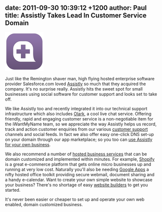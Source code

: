 date: 2011-09-30 10:39:12 +1200
author: Paul
title: Assistly Takes Lead In Customer Service Domain
----

![logo-customer-support-assistly.png](/media/2011-09-30-logo-customer-support-assistly.png)

Just like the Remington shaver man, high flying hosted enterprise software provider Salesforce.com loved [Assistly](http://www.assistly.com/) so much that they acquired the company. It's no surprise really. Assistly hits the sweet spot for small businesses using social software for customer support and looks set to take off.

We like Assistly too and recently integrated it into our technical support infrastructure which also includes [Olark](http://olark.com), a cool live chat service. Offering friendly, rapid and engaging customer service is a non-negotiable item for the iWantMyName team, so we appreciate the way Assistly helps us record, track and action customer enquiries from our various [customer support](https://iwantmyname.com/support) channels and social feeds. In fact we also offer easy one-click DNS set-up on your domain through our app marketplace; so you too can [use Assistly for your own business](https://iwantmyname.com/services/helpdesk/custom-domain-assistly).

We also recommend a number of [hosted business services](https://iwantmyname.com/services/business/) that can be domain customized and implemented within minutes. For example, [Shopify](https://iwantmyname.com/features/applications/custom-domain-apps/e-commerce/shopify-hosted-online-store-platform-and-shop-software) is a great e-commerce platform that gets online micro businesses up and running at very low cost. Naturally you'll also be needing [Google Apps](https://iwantmyname.com/features/applications/google-apps-for-your-domain) a nifty hosted office toolkit providing secure webmail, document sharing and a handy e-calendar. Want to create your own simple website to showcase your business? There's no shortage of easy [website builders](https://iwantmyname.com/services/website-builder/) to get you started.

It's never been easier or cheaper to set up and operate your own web enabled, domain customized business.
